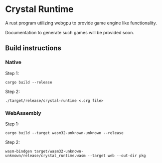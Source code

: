 # Crystal Runtime
A rust program utilizing webgpu to provide game engine like functionality.

Documentation to generate such games will be provided soon.

## Build instructions
### Native 
Step 1:

``cargo build --release``

Step 2:

``./target/release/crystal-runtime <.crg file>``
### WebAssembly
Step 1:

``cargo build --target wasm32-unknown-unknown --release``

Step 2:

``wasm-bindgen target/wasm32-unknown-unknown/release/crystal_runtime.wasm --target web --out-dir pkg``